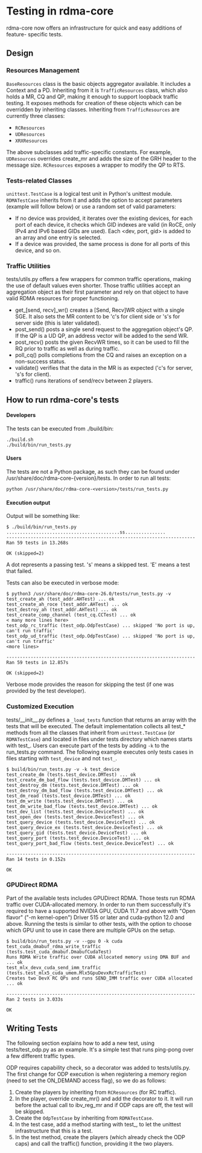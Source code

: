 # Testing in rdma-core

rdma-core now offers an infrastructure for quick and easy additions of feature-
specific tests.

## Design
### Resources Management
`BaseResources` class is the basic objects aggregator available. It includes a
Context and a PD.
Inheriting from it is `TrafficResources` class, which also holds a MR, CQ and
QP, making it enough to support loopback traffic testing. It exposes methods for
creation of these objects which can be overridden by inheriting classes.
Inheriting from `TrafficResources` are currently three classes:
- `RCResources`
- `UDResources`
- `XRXResources`

The above subclasses add traffic-specific constants.  For example, `UDResources`
overrides create_mr and adds the size of the GRH header to the message size.
`RCResources` exposes a wrapper to modify the QP to RTS.

### Tests-related Classes
`unittest.TestCase` is a logical test unit in Python's unittest module.
`RDMATestCase` inherits from it and adds the option to accept parameters
(example will follow below) or use a random set of valid parameters:
- If no device was provided, it iterates over the existing devices, for each
  port of each device, it checks which GID indexes are valid (in RoCE, only
  IPv4 and IPv6 based GIDs are used). Each <dev, port, gid> is added to an array
  and one entry is selected.
- If a device was provided, the same process is done for all ports of this
  device, and so on.

### Traffic Utilities
tests/utils.py offers a few wrappers for common traffic operations, making the
use of default values even shorter. Those traffic utilities accept an
aggregation object as their first parameter and rely on that object to have
valid RDMA resources for proper functioning.
- get_[send, recv]_wr() creates a [Send, Recv]WR object with a single SGE. It
  also sets the MR content to be 'c's for client side or 's's for server side
  (this is later validated).
- post_send() posts a single send request to the aggregation object's QP. If the
  QP is a UD QP, an address vector will be added to the send WR.
- post_recv() posts the given RecvWR <num> times, so it can be used to fill the
  RQ prior to traffic as well as during traffic.
- poll_cq() polls <num> completions from the CQ and raises an exception on a
  non-success status.
- validate() verifies that the data in the MR is as expected ('c's for server,
  's's for client).
- traffic() runs <num> iterations of send/recv between 2 players.

## How to run rdma-core's tests
#### Developers
The tests can be executed from ./build/bin:
```
./build.sh
./build/bin/run_tests.py
```
#### Users
The tests are not a Python package, as such they can be found under
/usr/share/doc/rdma-core-{version}/tests.
In order to run all tests:
```
python /usr/share/doc/rdma-core-<version>/tests/run_tests.py
```
#### Execution output
Output will be something like:
```
$ ./build/bin/run_tests.py
..........................................ss...............
----------------------------------------------------------------------
Ran 59 tests in 13.268s

OK (skipped=2)
```
A dot represents a passing test. 's' means a skipped test. 'E' means a test
that failed.

Tests can also be executed in verbose mode:
```
$ python3 /usr/share/doc/rdma-core-26.0/tests/run_tests.py -v
test_create_ah (test_addr.AHTest) ... ok
test_create_ah_roce (test_addr.AHTest) ... ok
test_destroy_ah (test_addr.AHTest) ... ok
test_create_comp_channel (test_cq.CCTest) ... ok
< many more lines here>
test_odp_rc_traffic (test_odp.OdpTestCase) ... skipped 'No port is up, can't run traffic'
test_odp_ud_traffic (test_odp.OdpTestCase) ... skipped 'No port is up, can't run traffic'
<more lines>

----------------------------------------------------------------------
Ran 59 tests in 12.857s

OK (skipped=2)
```
Verbose mode provides the reason for skipping the test (if one was provided by
the test developer).

### Customized Execution
tests/\_\_init\_\_.py defines a `_load_tests` function that returns an array with
the tests that will be executed.
The default implementation collects all test_* methods from all the classes that
inherit from `unittest.TestCase` (or `RDMATestCase`) and located in files under
tests directory which names starts with test_.
Users can execute part of the tests by adding `-k` to the run_tests.py command.
The following example executes only tests cases in files starting with
`test_device` and not `test_`.

```
$ build/bin/run_tests.py -v -k test_device
test_create_dm (tests.test_device.DMTest) ... ok
test_create_dm_bad_flow (tests.test_device.DMTest) ... ok
test_destroy_dm (tests.test_device.DMTest) ... ok
test_destroy_dm_bad_flow (tests.test_device.DMTest) ... ok
test_dm_read (tests.test_device.DMTest) ... ok
test_dm_write (tests.test_device.DMTest) ... ok
test_dm_write_bad_flow (tests.test_device.DMTest) ... ok
test_dev_list (tests.test_device.DeviceTest) ... ok
test_open_dev (tests.test_device.DeviceTest) ... ok
test_query_device (tests.test_device.DeviceTest) ... ok
test_query_device_ex (tests.test_device.DeviceTest) ... ok
test_query_gid (tests.test_device.DeviceTest) ... ok
test_query_port (tests.test_device.DeviceTest) ... ok
test_query_port_bad_flow (tests.test_device.DeviceTest) ... ok

----------------------------------------------------------------------
Ran 14 tests in 0.152s

OK
```

### GPUDirect RDMA
Part of the available tests includes GPUDirect RDMA.
Those tests run RDMA traffic over CUDA-allocated memory.
In order to run them successfully it's required to have a supported NVIDIA GPU,
CUDA 11.7 and above with "Open flavor" ("-m kernel-open") Driver 515 or later
and cuda-python 12.0 and above.
Running the tests is similar to other tests, with the option to choose which GPU
unit to use in case there are multiple GPUs on the setup.
```
$ build/bin/run_tests.py -v --gpu 0 -k cuda
test_cuda_dmabuf_rdma_write_traffic (tests.test_cuda_dmabuf.DmabufCudaTest)
Runs RDMA Write traffic over CUDA allocated memory using DMA BUF and ... ok
test_mlx_devx_cuda_send_imm_traffic (tests.test_mlx5_cuda_umem.Mlx5GpuDevxRcTrafficTest)
Creates two DevX RC QPs and runs SEND_IMM traffic over CUDA allocated ... ok

----------------------------------------------------------------------
Ran 2 tests in 3.033s

OK
```

## Writing Tests
The following section explains how to add a new test, using tests/test_odp.py
as an example. It's a simple test that runs ping-pong over a few different
traffic types.

ODP requires capability check, so a decorator was added to tests/utils.py.
The first change for ODP execution is when registering a memory region (need to
set the ON_DEMAND access flag), so we do as follows:
1. Create the players by inheriting from `RCResources` (for RC traffic).
2. In the player, override create_mr() and add the decorator to it. It will run
   before the actual call to ibv_reg_mr and if ODP caps are off, the test will
   be skipped.
 3. Create the `OdpTestCase` by inheriting from `RDMATestCase`.
 4. In the test case, add a method starting with test_, to let the unittest
    infrastructure that this is a test.
 5. In the test method, create the players (which already check the ODP caps)
    and call the traffic() function, providing it the two players.
